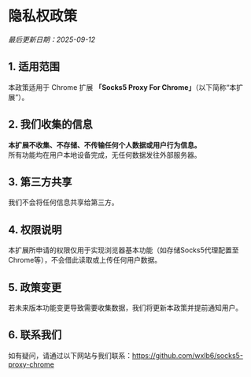 # 隐私权政策  
*最后更新日期：2025-09-12*

## 1. 适用范围  
本政策适用于 Chrome 扩展 **「Socks5 Proxy For Chrome」**（以下简称“本扩展”）。

## 2. 我们收集的信息  
**本扩展不收集、不存储、不传输任何个人数据或用户行为信息。**  
所有功能均在用户本地设备完成，无任何数据发往外部服务器。

## 3. 第三方共享  
我们不会将任何信息共享给第三方。

## 4. 权限说明  
本扩展所申请的权限仅用于实现浏览器基本功能（如存储Socks5代理配置至Chrome等），不会借此读取或上传任何用户数据。

## 5. 政策变更  
若未来版本功能变更导致需要收集数据，我们将更新本政策并提前通知用户。

## 6. 联系我们  
如有疑问，请通过以下网站与我们联系：https://github.com/wxlb6/socks5-proxy-chrome

